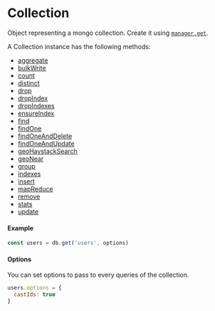 # Collection

Object representing a mongo collection. Create it using [`manager.get`](../manager/get.md).

A Collection instance has the following methods:
  * [aggregate](/aggregate.md)
  * [bulkWrite](/bulkWrite.md)
  * [count](/count.md)
  * [distinct](/distinct.md)
  * [drop](/drop.md)
  * [dropIndex](/dropIndex.md)
  * [dropIndexes](/dropIndexes.md)
  * [ensureIndex](/ensureIndex.md)
  * [find](/find.md)
  * [findOne](/findOne.md)
  * [findOneAndDelete](/findOneAndDelete.md)
  * [findOneAndUpdate](/findOneAndUpdate.md)
  * [geoHaystackSearch](/geoHaystackSearch.md)
  * [geoNear](/geoNear.md)
  * [group](/group.md)
  * [indexes](/indexes.md)
  * [insert](/insert.md)
  * [mapReduce](/mapReduce.md)
  * [remove](/remove.md)
  * [stats](/stats.md)
  * [update](/update.md)

#### Example

```js
const users = db.get('users', options)
```

#### Options

You can set options to pass to every queries of the collection.
```js
users.options = {
  castIds: true
}
```

